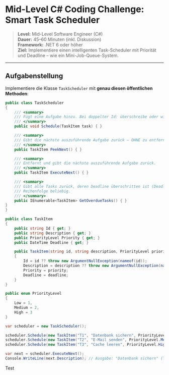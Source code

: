 # Mid-Level C# Coding Challenge: Smart Task Scheduler

> **Level:** Mid-Level Software Engineer (C#)  
> **Dauer:** 45–60 Minuten (inkl. Diskussion)  
> **Framework:** .NET 6 oder höher  
> **Ziel:** Implementiere einen intelligenten Task-Scheduler mit Priorität und Deadline – wie ein Mini-Job-Queue-System.

---

## Aufgabenstellung

Implementiere die Klasse `TaskScheduler` mit **genau diesen öffentlichen Methoden**:

```csharp
public class TaskScheduler
{
    /// <summary>
    /// Fügt eine Aufgabe hinzu. Bei doppelter Id: überschreibe oder wirf Exception.
    /// </summary>
    public void Schedule(TaskItem task) { }

    /// <summary>
    /// Gibt die nächste auszuführende Aufgabe zurück – OHNE zu entfernen.
    /// </summary>
    public TaskItem PeekNext() { }

    /// <summary>
    /// Entfernt und gibt die nächste auszuführende Aufgabe zurück.
    /// </summary>
    public TaskItem ExecuteNext() { }

    /// <summary>
    /// Gibt alle Tasks zurück, deren Deadline überschritten ist (Deadline < DateTime.Now).
    /// Reihenfolge beliebig.
    /// </summary>
    public IEnumerable<TaskItem> GetOverdueTasks() { }
}
}

public class TaskItem
{
    public string Id { get; }
    public string Description { get; }
    public PriorityLevel Priority { get; }
    public DateTime Deadline { get; }

    public TaskItem(string id, string description, PriorityLevel priority, DateTime deadline)
    {
        Id = id ?? throw new ArgumentNullException(nameof(id));
        Description = description ?? throw new ArgumentNullException(nameof(description));
        Priority = priority;
        Deadline = deadline;
    }
}

public enum PriorityLevel
{
    Low = 1,
    Medium = 2,
    High = 3
}

var scheduler = new TaskScheduler();

scheduler.Schedule(new TaskItem("T1", "Datenbank sichern", PriorityLevel.High, DateTime.Now.AddHours(1)));
scheduler.Schedule(new TaskItem("T2", "E-Mail senden", PriorityLevel.Medium, DateTime.Now.AddMinutes(30)));
scheduler.Schedule(new TaskItem("T3", "Cache leeren", PriorityLevel.High, DateTime.Now.AddHours(2)));

var next = scheduler.ExecuteNext();
Console.WriteLine(next.Description); // Ausgabe: "Datenbank sichern" (T1) 
```

Test